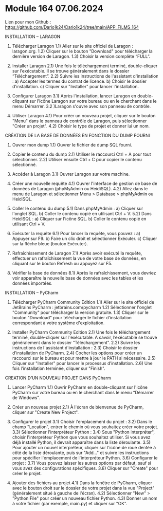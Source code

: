 # Module 164 07.06.2024
Lien pour mon Github :
https://github.com/Dario1k24/Dario1k24/tree/main/APP_FILMS_164



INSTALLATION – LARAGON
1. Télécharger Laragon
1.1) Aller sur le site officiel de Laragon : laragon.org.
1.2) Cliquer sur le bouton "Download" pour télécharger la dernière version de Laragon.
1.3) Choisir la version complète “FULL”. 

2. Installer Laragon
2.1) Une fois le téléchargement terminé, double-cliquer sur l'exécutable. Il se trouve généralement dans le dossier “Téléchargement”.
2.2) Suivre les instructions de l'assistant d'installation :
a) Accepter les termes du contrat de licence.
b) Choisir le dossier d'installation.
c) Cliquer sur "Installer" pour lancer l'installation. 

3. Configurer Laragon
3.1) Après l'installation, lancer Laragon en double-cliquant sur l'icône Laragon sur votre bureau ou en le cherchant dans le menu Démarrer.
3.2 )Laragon s'ouvre avec son panneau de contrôle. 

4. Utiliser Laragon
4.1) Pour créer un nouveau projet, cliquer sur le bouton "Menu" dans le panneau de contrôle de Laragon, puis sélectionner "Créer un projet".
4.2) Choisir le type de projet et donner lui un nom. 

 

   
CRÉATION DE LA BASE DE DONNÉES EN FONCTION DU DUMP FOURNI
1. Ouvrer mon dump
1.1) Ouvrer le fichier de dump SQL fourni.

2. Copier le contenu du dump 
2.1) Utiliser le raccourci Ctrl + A pour tout sélectionner. 
2.2) Utiliser ensuite Ctrl + C pour copier le contenu sélectionné. 

3. Accéder à Laragon
3.1) Ouvrer Laragon sur votre machine.  

4. Créer une nouvelle requête
4.1) Ouvrer l'interface de gestion de base de données de Laragon (phpMyAdmin ou HeidiSQL).
4.2) Allez dans le menu de Laragon et sélectionner Menu > Database > phpMyAdmin ou HeidiSQL. 

5. Coller le contenu du dump
5.1) Dans phpMyAdmin :
a) Cliquer sur l'onglet SQL.
b) Coller le contenu copié en utilisant Ctrl + V.
5.2) Dans HeidiSQL :
a) Cliquer sur l'icône SQL.
b) Coller le contenu copié en utilisant Ctrl + V. 

6. Exécuter la requête
6.1) Pour lancer la requête, vous pouvez :
a) Appuyer sur F9.
b) Faire un clic droit et sélectionner Exécuter.
c) Cliquer sur la flèche bleue (bouton Exécuter). 

7. Rafraîchissement de Laragon
7.1) Après avoir exécuté la requête, effectuer un rafraîchissement la vue de votre base de données, en cliquant sur le bouton Refresh ou appuyez sur F5. 

8. Vérifier la base de données
8.1) Après le rafraîchissement, vous devriez voir apparaître la nouvelle base de données avec les tables et les données importées.

 

 
INSTALLATION – PyCharm
1. Télécharger PyCharm Community Edition 
1.1) Aller sur le site officiel de JetBrains PyCharm : jetbrains.com/pycharm 
1.2) Sélectionner l'onglet "Community" pour télécharger la version gratuite. 
1.3) Cliquer sur le bouton "Download" pour télécharger le fichier d'installation correspondant à votre système d'exploitation. 

2. Installer PyCharm Community Edition 
2.1) Une fois le téléchargement terminé, double-cliquer sur l'exécutable. A savoir, l’exécutable se trouve généralement dans le dossier “Téléchargement”. 
2.2) Suivre les instructions de l'assistant d'installation : 
2.3) Choisir le dossier d'installation de PyCharm. 
2.4) Cocher les options pour créer un raccourci sur le bureau et pour mettre à jour le PATH si nécessaire. 
2.5) Cliquer sur "Installer" pour lancer le processus d'installation. 
2.6) Une fois l'installation terminée, cliquer sur "Finish". 

 

 
CREATION D’UN NOUVEAU PROJET DANS PyCharm
1. Lancer PyCharm 
1.1) Ouvrir PyCharm en double-cliquant sur l'icône PyCharm sur votre bureau ou en le cherchant dans le menu “Démarrer de Windows”. 

2. Créer un nouveau projet 
2.1) À l'écran de bienvenue de PyCharm, cliquer sur "Create New Project". 

3. Configurer le projet 
3.1) Choisir l'emplacement du projet : 
3.2) Dans le champ "Location", entrer le chemin où vous souhaitez créer votre projet. 
3.3) Sélectionner l'interpréteur Python : 
3.4) Sous "Python Interpréter", choisir l'interpréteur Python que vous souhaitez utiliser. Si vous avez déjà installé Python, il devrait apparaître dans la liste déroulante. 
3.5) Pour ajouter un nouvel interpréteur, cliquer sur l'icône de roue dentée à côté de la liste déroulante, puis sur "Add..." et suivre les instructions pour spécifier l'emplacement de l'interpréteur Python. 
3.6) Configurer le projet : 
3.7) Vous pouvez laisser les autres options par défaut, sauf si vous avez des configurations spécifiques. 
3.8) Cliquer sur "Create" pour créer le projet. 

4. Ajouter des fichiers au projet 
4.1) Dans la fenêtre de PyCharm, cliquer avec le bouton droit sur le dossier de votre projet dans la vue "Project" (généralement situé à gauche de l'écran). 
4.2) Sélectionner "New" > "Python File" pour créer un nouveau fichier Python. 
4.3) Donner un nom à votre fichier (par exemple, main.py) et cliquer sur "OK". 